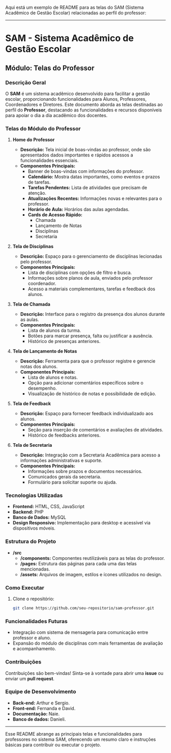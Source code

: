 Aqui está um exemplo de README para as telas do SAM (Sistema Acadêmico de Gestão Escolar) relacionadas ao perfil do professor:

---

# SAM - Sistema Acadêmico de Gestão Escolar
## Módulo: Telas do Professor

### Descrição Geral
O **SAM** é um sistema acadêmico desenvolvido para facilitar a gestão escolar, proporcionando funcionalidades para Alunos, Professores, Coordenadores e Diretores. Este documento aborda as telas destinadas ao perfil do **Professor**, destacando as funcionalidades e recursos disponíveis para apoiar o dia a dia acadêmico dos docentes.

### Telas do Módulo do Professor

1. **Home do Professor**
   - **Descrição:** Tela inicial de boas-vindas ao professor, onde são apresentados dados importantes e rápidos acessos a funcionalidades essenciais.
   - **Componentes Principais:**
     - Banner de boas-vindas com informações do professor.
     - **Calendário:** Mostra datas importantes, como eventos e prazos de tarefas.
     - **Tarefas Pendentes:** Lista de atividades que precisam de atenção.
     - **Atualizações Recentes:** Informações novas e relevantes para o professor.
     - **Horário de Aula:** Horários das aulas agendadas.
     - **Cards de Acesso Rápido:**
       - Chamada
       - Lançamento de Notas
       - Disciplinas
       - Secretaria

2. **Tela de Disciplinas**
   - **Descrição:** Espaço para o gerenciamento de disciplinas lecionadas pelo professor.
   - **Componentes Principais:**
     - Lista de disciplinas com opções de filtro e busca.
     - Informações sobre planos de aula, enviados pelo professor coordenador.
     - Acesso a materiais complementares, tarefas e feedback dos alunos.

3. **Tela de Chamada**
   - **Descrição:** Interface para o registro da presença dos alunos durante as aulas.
   - **Componentes Principais:**
     - Lista de alunos da turma.
     - Botões para marcar presença, falta ou justificar a ausência.
     - Histórico de presenças anteriores.

4. **Tela de Lançamento de Notas**
   - **Descrição:** Ferramenta para que o professor registre e gerencie notas dos alunos.
   - **Componentes Principais:**
     - Lista de alunos e notas.
     - Opção para adicionar comentários específicos sobre o desempenho.
     - Visualização de histórico de notas e possibilidade de edição.

5. **Tela de Feedback**
   - **Descrição:** Espaço para fornecer feedback individualizado aos alunos.
   - **Componentes Principais:**
     - Seção para inserção de comentários e avaliações de atividades.
     - Histórico de feedbacks anteriores.

6. **Tela de Secretaria**
   - **Descrição:** Integração com a Secretaria Acadêmica para acesso a informações administrativas e suporte.
   - **Componentes Principais:**
     - Informações sobre prazos e documentos necessários.
     - Comunicados gerais da secretaria.
     - Formulário para solicitar suporte ou ajuda.

### Tecnologias Utilizadas
- **Frontend:** HTML, CSS, JavaScript
- **Backend:** PHP
- **Banco de Dados:** MySQL
- **Design Responsivo:** Implementação para desktop e acessível via dispositivos móveis.

### Estrutura do Projeto
- **/src**
  - **/components:** Componentes reutilizáveis para as telas do professor.
  - **/pages:** Estrutura das páginas para cada uma das telas mencionadas.
  - **/assets:** Arquivos de imagem, estilos e ícones utilizados no design.

### Como Executar
1. Clone o repositório:
   ```bash
   git clone https://github.com/seu-repositorio/sam-professor.git
   ```


### Funcionalidades Futuras
- Integração com sistema de mensageria para comunicação entre professor e aluno.
- Expansão do módulo de disciplinas com mais ferramentas de avaliação e acompanhamento.

### Contribuições
Contribuições são bem-vindas! Sinta-se à vontade para abrir uma **issue** ou enviar um **pull request**.

### Equipe de Desenvolvimento
- **Back-end:** Arthur e Sergio.
- **Front-end:** Fernanda e David.
- **Documentação:** Naie.
- **Banco de dados:** Danieli.

--- 

Esse README abrange as principais telas e funcionalidades para professores no sistema SAM, oferecendo um resumo claro e instruções básicas para contribuir ou executar o projeto.
